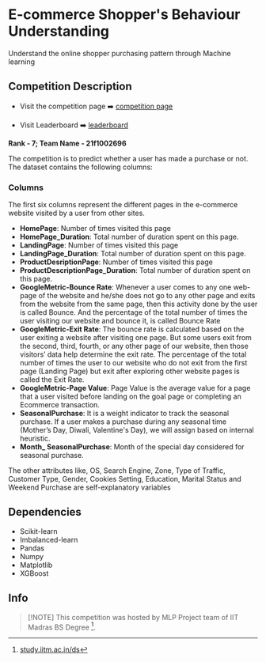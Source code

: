 # E-commerce Shopper's Behaviour Understanding

 Understand the online shopper purchasing pattern through Machine learning

## Competition Description

- Visit the competition page ➡️ [competition page](https://www.kaggle.com/competitions/e-commerce-shoppers-behaviour-understanding/)

- Visit Leaderboard ➡️ [leaderboard](https://www.kaggle.com/competitions/e-commerce-shoppers-behaviour-understanding/leaderboard)

**Rank - 7;
Team Name - 21f1002696**

The competition is to predict whether a user has made a purchase or not. The dataset contains the following columns:

### Columns
The first six columns represent the different pages in the e-commerce website visited by a user from other sites.

- **HomePage**: Number of times visited this page
- **HomePage_Duration**: Total number of duration spent on this page.
- **LandingPage**: Number of times visited this page
- **LandingPage_Duration**: Total number of duration spent on this page.
- **ProductDesriptionPage**: Number of times visited this page
- **ProductDescriptionPage_Duration**: Total number of duration spent on this page.
- **GoogleMetric-Bounce Rate**: Whenever a user comes to any one web-page of the website and he/she does not go to any other page and exits from the website from the same page, then this activity done by the user is called Bounce. And the percentage of the total number of times the user visiting our website and bounce it, is called Bounce Rate
- **GoogleMetric-Exit Rate**: The bounce rate is calculated based on the user exiting a website after visiting one page. But some users exit from the second, third, fourth, or any other page of our website, then those visitors’ data help determine the exit rate. The percentage of the total number of times the user to our website who do not exit from the first page (Landing Page) but exit after exploring other website pages is called the Exit Rate.
- **GoogleMetric-Page Value**: Page Value is the average value for a page that a user visited before landing on the goal page or completing an Ecommerce transaction.
- **SeasonalPurchase**: It is a weight indicator to track the seasonal purchase. If a user makes a purchase during any seasonal time (Mother’s Day, Diwali, Valentine's Day), we will assign based on internal heuristic.
- **Month_ SeasonalPurchase**: Month of the special day considered for seasonal purchase.

The other attributes like, OS, Search Engine, Zone, Type of Traffic, Customer Type, Gender, Cookies Setting, Education, Marital Status and Weekend Purchase are self-explanatory variables

## Dependencies

- Scikit-learn
- Imbalanced-learn
- Pandas
- Numpy
- Matplotlib
- XGBoost

## Info
>
> [!NOTE]
> This competition was hosted by MLP Project team of IIT Madras BS Degree [^1].

[^1]: [study.iitm.ac.in/ds](https://study.iitm.ac.in/ds/course_pages/BSCS2008P.html)
